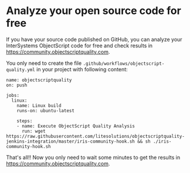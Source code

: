 # Analyze your open source code for free

If you have your source code published on GitHub, you can analyze your InterSystems ObjectScript code for free and check results in https://community.objectscriptquality.com.

You only need to create the file `.github/workflows/objectscript-quality.yml` in your project with following content:

```
name: objectscriptquality
on: push

jobs:
  linux:
    name: Linux build
    runs-on: ubuntu-latest

    steps:
    - name: Execute ObjectScript Quality Analysis
      run: wget https://raw.githubusercontent.com/litesolutions/objectscriptquality-jenkins-integration/master/iris-community-hook.sh && sh ./iris-community-hook.sh
```

That's all!! Now you only need to wait some minutes to get the results in https://community.objectscriptquality.com.
